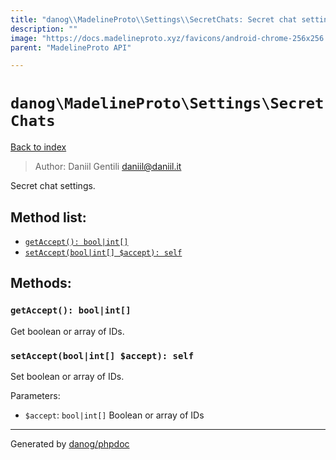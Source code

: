 ```yaml
---
title: "danog\\MadelineProto\\Settings\\SecretChats: Secret chat settings."
description: ""
image: "https://docs.madelineproto.xyz/favicons/android-chrome-256x256.png"
parent: "MadelineProto API"

---
```

# `danog\MadelineProto\Settings\SecretChats`
[Back to index](../../../index.html)

> Author: Daniil Gentili <daniil@daniil.it>  
  

Secret chat settings.  




## Method list:
* [`getAccept(): bool|int[]`](#getaccept-bool-int)
* [`setAccept(bool|int[] $accept): self`](#setaccept-bool-int-accept-self)

## Methods:
### `getAccept(): bool|int[]`

Get boolean or array of IDs.



### `setAccept(bool|int[] $accept): self`

Set boolean or array of IDs.


Parameters:

* `$accept`: `bool|int[]` Boolean or array of IDs  



---
Generated by [danog/phpdoc](https://phpdoc.daniil.it)
